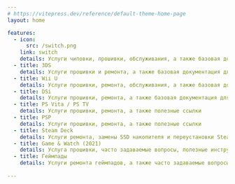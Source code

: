 ```yaml
---
# https://vitepress.dev/reference/default-theme-home-page
layout: home

features:
  - icon:
      src: /switch.png
    link: switch
    details: Услуги чиповки, прошивки, обслуживания, а также базовая документация для пользователей
  - title: 3DS
    details: Услуги прошивки и ремонта, а также базовая документация для пользователей
  - title: Wii U
    details: Услуги прошивки, ремонта, обслуживания, а также базовая документация для пользователей
  - title: DSi
    details: Услуги прошивки, ремонта, а также базовая документация для пользователей
  - title: PS Vita / PS TV
    details: Услуги прошивки, ремонта, а также полезные ссылки
  - title: PSP
    details: Услуги прошивки, ремонта, а также полезные ссылки
  - title: Steam Deck
    details: Услуги ремонта, замены SSD накопителя и переустановки SteamOS
  - title: Game & Watch (2021)
    details: Услуга прошивки, часто задаваемые вопросы, полезные инструкции 
  - title: Геймпады
    details: Услуги ремонта геймпадов, а также часто задаваемые вопросы
  
---
```


